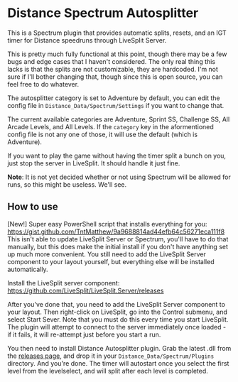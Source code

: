 # Distance Spectrum Autosplitter
This is a Spectrum plugin that provides automatic splits, resets, and an IGT timer for Distance speedruns
through LiveSplit Server.

This is pretty much fully functional at this point, though there may be a few bugs and edge cases that I
haven't considered. The only real thing this lacks is that the splits are not customizable, they are hardcoded.
I'm not sure if I'll bother changing that, though since this is open source, you can feel free to do whatever.

The autosplitter category is set to Adventure by default, you can edit the config file in `Distance_Data/Spectrum/Settings`
if you want to change that.

The current available categories are Adventure, Sprint SS, Challenge SS, All Arcade Levels, and All Levels.
If the `category` key in the aformentioned config file is not any one of those, it will use the default
(which is Adventure).

If you want to play the game without having the timer split a bunch on you, just stop the server in LiveSplit.
It should handle it just fine.

**Note**: It is not yet decided whether or not using Spectrum will be allowed for runs, so this might be useless.
We'll see. 

## How to use
[New!] Super easy PowerShell script that installs everything for you: https://gist.github.com/TntMatthew/9a9688814ad44efb64c56271eca111f8  
This isn't able to update LiveSplit Server or Spectrum, you'll have to do that manually,
but this does make the initial install if you don't have anything set up much more convenient.
You still need to add the LiveSplit Server component to your layout yourself, but everything else
will be installed automatically.

Install the LiveSplit server component: https://github.com/LiveSplit/LiveSplit.Server/releases

After you've done that, you need to add the LiveSplit Server component to your layout. Then right-click on
LiveSplit, go into the Control submenu, and select Start Sever. Note that you must do this every time you
start LiveSplit. The plugin will attempt to connect to the server immediately once loaded - if it fails,
it will re-attempt just before you start a run.

You then need to install Distance Autosplitter plugin. Grab the latest .dll from the
[releases page](https://github.com/TntMatthew/DistanceSpectrumAutosplitter/releases), and drop
it in your `Distance_Data/Spectrum/Plugins` directory. And you're done. The timer will autostart
once you select the first level from the levelselect, and will split after each level is completed.